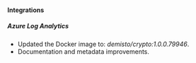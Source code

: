
#### Integrations

##### Azure Log Analytics
- Updated the Docker image to: *demisto/crypto:1.0.0.79946*.
- Documentation and metadata improvements.
